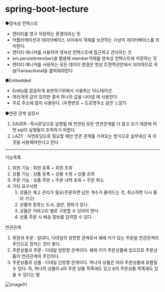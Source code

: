 # spring-boot-lecture

●영속성 컨텍스트
- 엔티티를 영구 저장하는 환경이라는 뜻
- 어플리케이션과 데이터베이스 사이에서 객체를 보관하는 가상의 데이터베이스를 의미한다.
- 엔티티 매니저를 사용하여 영속성 컨텍스트에 접근하고 관리하는 것
- em.persist(member)을 활용해 member객체를 영속성 컨텍스트에 저장하는 것
- 엔티티 매니저를 사용하는 모든 데이터 변경은 항상 트랜잭션안에서 되야하므로 꼭 @Transactional을 붙여줘야한다

●Embedded 
- Entity를 깔끔하게 표현하기위해서 사용하는 어노테이션 
- 여러개의 값이 있지만 결국 하나의 값을 나타낼 때 사용한다.
- 주로 주소에 많이 사용된다. (우편번호 + 도로명주소 같은 느낌?)

●연관 관계 설정시 
1. EAGER : 즉시로딩으로 실행될 때 연관된 모든 연관관계를 다 끌고 오기 때문에 어떤 sql이 실행될지 추적하기 어렵다
2. LAZY : 지연로딩으로 필요할 때만 연관 관계를 가져오는 방식으로 실무에선 꼭 이것을 사용해야한다고 한다
-----------------------------------------------------------------------------
기능목록 
1. 회원 기능 : 회원 등록 + 회원 조회
2. 상품 기능 : 상품 등록 + 상품 수정 + 상품 조회
3. 주문 기능 : 상품 주문 + 주문 내역 조회 + 주문 취소
4. 기타 요구사항 
	1) 상품은 제고 관리가 필요(주문하면 남은 개수가 줄어드는 것, 취소하면 다시 올라	   가고)
	2) 상품의 종류는 도서, 음반, 영화가 있다.
	3) 상품은 카테고리 별로 구분할 수 있어야 한다.
	4) 상품 주문 시 배송 정보를 입력할 수 있다.

연관관계
1. 회원과 주문 : 일대다, 다대일의 양방향 관계로서 왜래 키가 있는 주문을 연관관계의 주인으로 정하는 것이 좋다.
2. 주문상품과 주문 : 다대일 양방향 관계이다. 왜래 키가 주문상품에 있으므로 주문상품이 연관관계의 주인이다.
3. 주문상품과 상품 : 다대일 단방향 관계이다. 하나의 상품은 여러 주문상품에 포함될 수 있다. 즉, 하나의 상품이 a의 주문 상품 목록에도 있고 b의 주문상품 목록에도 있을 수 있다는 말

![image01](https://user-images.githubusercontent.com/90305145/154275460-73e2e6c1-b3f7-446e-91e7-830d31d12d28.png)


